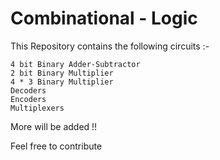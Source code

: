 # Combinational - Logic

 This Repository contains the following circuits :-

    4 bit Binary Adder-Subtractor
    2 bit Binary Multiplier 
    4 * 3 Binary Multiplier 
    Decoders 
    Encoders
    Multiplexers

 More will be added !!

 Feel free to contribute
